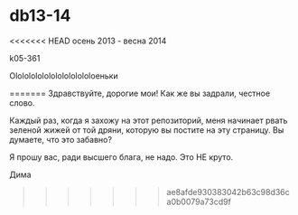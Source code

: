 db13-14
=======

<<<<<<< HEAD
осень 2013 - весна 2014

k05-361

Ololololololololololololoеньки

=======
Здравствуйте, дорогие мои! Как же вы задрали, честное слово. 

Каждый раз, когда я захожу на этот репозиторий, меня начинает рвать зеленой
жижей от той дряни, которую вы постите на эту страницу. Вы думаете, что это
забавно?

Я прошу вас, ради высшего блага, не надо. Это НЕ круто.

Дима
>>>>>>> ae8afde930383042b63c98d36ca0b0079a73cd9f
